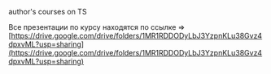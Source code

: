 author's courses on TS

Все презентации по курсу находятся по ссылке => [https://drive.google.com/drive/folders/1MR1RDDODyLbJ3YzpnKLu38Gvz4dpxvML?usp=sharing](https://drive.google.com/drive/folders/1MR1RDDODyLbJ3YzpnKLu38Gvz4dpxvML?usp=sharing)
